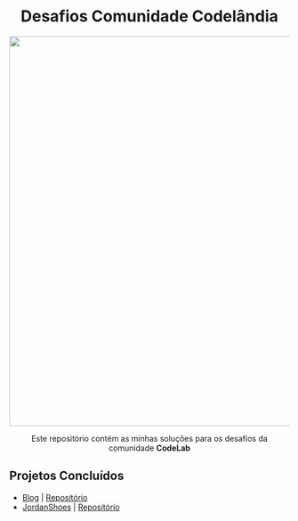 <div align="center">
 <h1>Desafios Comunidade Codelândia</h1> 
</div>

<div align="center">
 <img src="https://github.com/gabrielalencs/Desafios-Codelandia/assets/127636935/3a3cefab-0f08-4a31-93db-6b05c7fc011a" width="700px">
<p>Este repositório contém as minhas soluções para os desafios da comunidade <strong>CodeLab</strong>
</div>


## Projetos Concluídos
- <a href="https://gabrielalencs.github.io/Desafios-Codelandia/desafio_01/">Blog</a> | <a href="https://github.com/gabrielalencs/Desafios-Codelandia/tree/main/desafio_01">Repositório</a>
- <a href="">JordanShoes</a> | <a href="https://github.com/gabrielalencs/Desafios-Codelandia/tree/main/desafio_02">Repositório</a>
